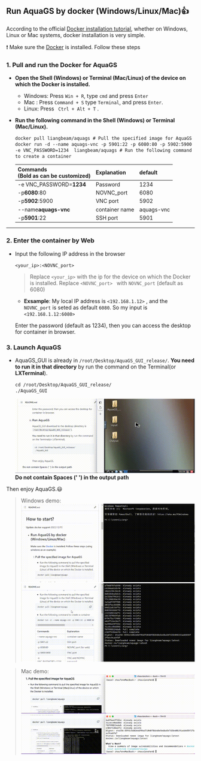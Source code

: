 ## Run AquaGS by **docker** (Windows/Linux/Mac)👍

According to the official [Docker installation tutorial](https://www.docker.com/get-started/), whether on Windows, Linux or Mac systems, docker installation is very simple.

❗️  Make sure the [Docker](https://www.docker.com/get-started/) is installed. Follow these steps

### 1. Pull and run the Docker for AquaGS

- **Open the Shell (Windows) or Terminal (Mac/Linux) of the device on which the Docker is installed.**

  - Windows: Press `Win + R`, type `cmd` and press `Enter`
  - Mac :    Press `Command + S` type `Terminal`, and press `Enter`.
  - Linux:   Press ` Ctrl + Alt + T` .
- **Run the following command  in the Shell (Windows) or Terminal (Mac/Linux).**

  ```
  docker pull liangbeam/aquags # Pull the specified image for AquaGS
  docker run -d --name aquags-vnc -p 5901:22 -p 6080:80 -p 5902:5900 -e VNC_PASSWORD=1234  liangbeam/aquags # Run the following command to create a container
  ```

  | Commands<br /> (Bold as can be customized) | Explanation    | default    |
  | ------------------------------------------ | -------------- | ---------- |
  | -e VNC_PASSWORD=**1234**             | Password       | 1234       |
  | -p**6080**:80                        | NOVNC_port     | 6080       |
  | -p**5902**:5900                      | VNC port       | 5902       |
  | --name**aquags-vnc**                 | container name | aquags-vnc |
  | -p**5901**:22                        | SSH port       | 5901       |

---

### 2.  Enter the container by Web

- Input the following IP address in the browser

  ```
  <your_ip>:<NOVNC_port> 
  ```

  > Replace  `<your_ip>`  with the ip for the device on which the Docker is installed.
  > Replace `<NOVNC_port> ` with `NOVNC_port` (default as 6080)
  >

  - **Exsample**: My local IP address is `<192.168.1.12>` , and the `NOVNC_port` is seted as default `6080`. So my input is `<192.168.1.12:6080>`


  Enter the password (default as 1234), then you can access the desktop for container in browser.

### 3.   Launch AquaGS

- AquaGS_GUI is already in `/root/Desktop/AquaGS_GUI_release/`.
  **You need to run it in that directory** by run the command on the Terminal(or **LXTerminal**).

  ```
  cd /root/Desktop/AquaGS_GUI_release/
  ./AquaGS_GUI
  ```

  ![Alt Text](/AquaGS/Md/gif/lanuchAquaGS.gif)
  **Do not contain Spaces (' ') in the output path**

Then enjoy AquaGS.😃

> Windows demo:
> ![Windows demo](/AquaGS/Md/gif/PullAquaGSIamge.gif)
> ![Windows demo](/AquaGS/Md/gif/CreatContainer.gif)

> Mac demo:
> ![Mac demo](/AquaGS/Md/gif/PullAquaGSIamge_mac.gif)
> ![Mac demo](/AquaGS/Md/gif/CreatContainer_mac.gif)
